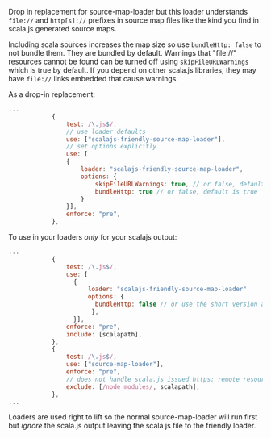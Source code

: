 Drop in replacement for source-map-loader but this loader understands `file://`
and `http[s]://` prefixes in source map files like the kind you find in scala.js
generated source maps.

Including scala sources increases the map size so use `bundleHttp: false` to not
bundle them. They are bundled by default. Warnings that "file://" resources
cannot be found can be turned off using `skipFileURLWarnings` which is true by
default. If you depend on other scala.js libraries, they may have `file://`
links embedded that cause warnings.

As a drop-in replacement:
```javascript
...
            {
                test: /\.js$/,
                // use loader defaults
                use: ["scalajs-friendly-source-map-loader"],
                // set options explicitly
                use: [
                { 
                    loader: "scalajs-friendly-source-map-loader",
                    options: {
                        skipFileURLWarnings: true, // or false, default is true
                        bundleHttp: true // or false, default is true
                    }
                }],
                enforce: "pre",
            },
```
To use in your loaders *only* for your scalajs output:
```javascript
...
            {
                test: /\.js$/,
                use: [
                  { 
                      loader: "scalajs-friendly-source-map-loader"
                      options: {
                        bundleHttp: false // or use the short version above
                       },
                  }],
                enforce: "pre",
                include: [scalapath],
            },
            {
                test: /\.js$/,
                use: ["source-map-loader"],
                enforce: "pre",
                // does not handle scala.js issued https: remote resources
                exclude: [/node_modules/, scalapath],
            },
...
```

Loaders are used right to lift so the normal source-map-loader will run first
but *ignore* the scala.js output leaving the scala js file to the friendly loader.
